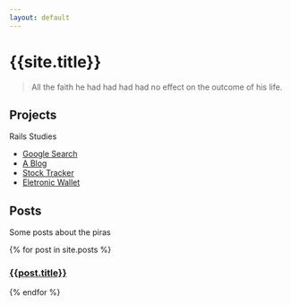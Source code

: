 ```yaml
---
layout: default
---
```

<h1 class="headline">{{site.title}}</h1>


> All the faith he had had had had no effect on the outcome of his life.


## <a name="projects"></a> Projects

Rails Studies

 - [Google Search](https://thiagolu.github.io/alpha-webs/)
 - [A Blog](http://t-ls.herokuapp.com/)
 - [Stock Tracker](https://polar-shelf-96927.herokuapp.com/)
 - [Eletronic Wallet](https://personalf.herokuapp.com/)

## <a name="posts"></a> Posts

Some posts about the piras

{% for post in site.posts %}
<h3><a href="{{post.url | prepend: site.baseurl}}">{{post.title}}</a></h3>
{% endfor %}
